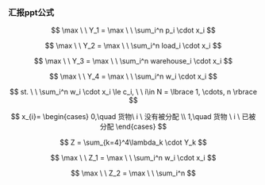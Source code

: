 ### 汇报ppt公式

$$
\max \ \ Y_1 = \max  \ \ \sum_i^n p_i \cdot x_i
$$

$$
\max  \ \ Y_2 = \max \ \ \sum_i^n load_i \cdot x_i
$$

$$
\max \ \ Y_3 = \max \ \ \sum_i^n warehouse_i \cdot x_i
$$

$$
\max \ \ Y_4 = \max \ \ \sum_i^n w_i \cdot x_i 
$$

$$
st.  \ \ \sum_i^n w_i \cdot x_i \le c_i, \ \ i\in N = \lbrace 1, \cdots, n \rbrace
$$

$$
x_{i}=
\begin{cases} 
0,\quad 货物\  i \ 没有被分配 \\
1,\quad 货物 \ i \ 已被分配
\end{cases}
$$

$$
Z = \sum_{k=4}^4\lambda_k \cdot Y_k
$$

$$
\max \ \  Z_1 = \max \ \ \sum_i^n w_i \cdot x_i
$$

$$
\max \ \ Z_2 = \max \ \ \sum_i^n 
$$

